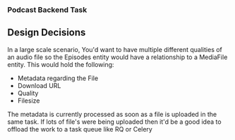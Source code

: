 ### Podcast Backend Task

## Design Decisions
In a large scale scenario, You'd want to have multiple different qualities of an audio file so the Episodes entity would have a relationship to a MediaFile entity.
This would hold the following:
 - Metadata regarding the File
 - Download URL
 - Quality
 - Filesize

The metadata is currently processed as soon as a file is uploaded in the same task.
If lots of file's were being uploaded then it'd be a good idea to offload the work to a task queue like RQ or Celery

